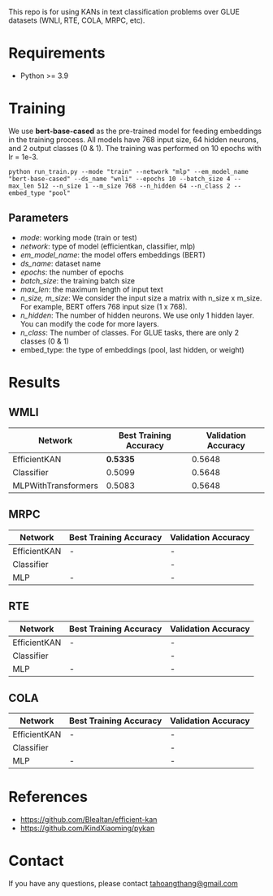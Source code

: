 This repo is for using KANs in text classification problems over GLUE datasets (WNLI, RTE, COLA, MRPC, etc).

# Requirements
* Python >= 3.9

# Training

We use **bert-base-cased** as the pre-trained model for feeding embeddings in the training process. All models have 768 input size, 64 hidden neurons, and 2 output classes (0 & 1). The training was performed  on 10 epochs with lr = 1e-3.

```python run_train.py --mode "train" --network "mlp" --em_model_name "bert-base-cased" --ds_name "wnli" --epochs 10 --batch_size 4 --max_len 512 --n_size 1 --m_size 768 --n_hidden 64 --n_class 2 --embed_type "pool"```

## Parameters
* *mode*: working mode (train or test)
* *network*: type of model (efficientkan, classifier, mlp)
* *em_model_name*: the model offers embeddings (BERT)
* *ds_name*: dataset name
* *epochs*: the number of epochs
* *batch_size*: the training batch size
* *max_len*: the maximum length of input text
* *n_size, m_size*: We consider the input size a matrix with n_size x m_size. For example, BERT offers 768 input size (1 x 768).
* *n_hidden*: The number of hidden neurons. We use only 1 hidden layer. You can modify the code for more layers.
* *n_class*: The number of classes. For GLUE tasks, there are only 2 classes (0 & 1)
* embed_type: the type of embeddings (pool, last hidden, or weight)

# Results

## WMLI
| Network  | Best Training Accuracy | Validation Accuracy |
| ------------- | ------------- |  ------------- |
| EfficientKAN  |  **0.5335** |   0.5648 |
| Classifier  |  0.5099 |   0.5648 |
| MLPWithTransformers  | 0.5083 |   0.5648 |

## MRPC
| Network  | Best Training Accuracy | Validation Accuracy |
| ------------- | ------------- |  ------------- |
| EfficientKAN  |  - |  - |
| Classifier  |   |   - |
| MLP  | - |   - |


## RTE
| Network  | Best Training Accuracy | Validation Accuracy |
| ------------- | ------------- |  ------------- |
| EfficientKAN  |  - |  - |
| Classifier  |   |   - |
| MLP  | - |   - |

## COLA
| Network  | Best Training Accuracy | Validation Accuracy |
| ------------- | ------------- |  ------------- |
| EfficientKAN  |  - |  - |
| Classifier  |   |   - |
| MLP  | - |   - |

# References
* https://github.com/Blealtan/efficient-kan
* https://github.com/KindXiaoming/pykan

# Contact
If you have any questions, please contact tahoangthang@gmail.com

